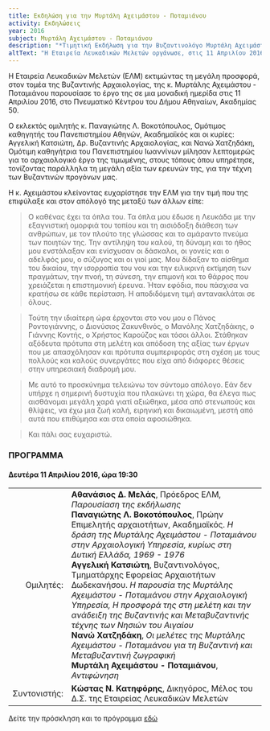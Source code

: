 ```yaml
---
title: Εκδηλώση για την Μυρτάλη Αχειμάστου - Ποταμιάνου
activity: Εκδηλώσεις
year: 2016
subject: Μυρτάλη Αχειμάστου - Ποταμιάνου
description: "*Τιμητική Εκδήλωση για την Βυζαντινολόγο Μυρτάλη Αχειμάστου - Ποταμιάνου.* Ομιλητές: Αθανάσιος Μελάς, Παναγιώτης Λ. Βοκοτόπουλος, Αγγελική Κατσιώτη, Νανώ Χατζηδάκη, Μυρτάλη Αχειμάστου - Ποταμιάνου. Συντονιστής: Κώστας Ν. Κατηφόρης. Πνευματικό Κέντρο του Δήμου Αθηναίων, Δευτέρα 11 Απριλίου 2016."
altText: "Η Εταιρεία Λευκαδικών Μελετών οργάνωσε, στις 11 Απριλίου 2016, εκδήλωση, στην αίθουσα Αντώνη Τρίτση του Πνευματικού Κέντρου του Δήμου Αθηναίων, για να τιμήσει τη Δρ., επί τιμή Διευθύντρια του Βυζαντινού Μουσείο Αθηνών κ. Μυρτάλη Αχειμάστου - Ποταμιάνου. [\(περισσότερα εδώ\)](/xroniko/ekdhlwseis/myrtalh_axeimastou.html)"
---
```


Η Εταιρεία Λευκαδικών Μελετών \(ΕΛΜ\) εκτιμώντας τη μεγάλη προσφορά, στον τομέα της Βυζαντινής Αρχαιολογίας, της κ. Μυρτάλης Αχειμάστου - Ποταμιάνου παρουσίασε το έργο της σε μια μοναδική ημερίδα στις 11 Απριλίου 2016, στο Πνευματικό Κέντρου του Δήμου Αθηναίων, Ακαδημίας 50.

Ο εκλεκτός ομιλητής κ. Παναγιώτης Λ. Βοκοτόπουλος, Ομότιμος καθηγητής του Πανεπιστημίου Αθηνών, Ακαδημαϊκός και οι κυρίες: Αγγελική Κατσιώτη, Δρ. Βυζαντινής Αρχαιολογίας, και Νανώ Χατζηδάκη, Ομότιμη καθηγήτρια του Πανεπιστημίου Ιωαννίνων μίλησαν λεπτομερώς για το αρχαιολογικό έργο της τιμωμένης, στους τόπους όπου υπηρέτησε, τονίζοντας παράλληλα τη μεγάλη αξία των ερευνών της, για την τέχνη των Βυζαντινών προγόνων μας.

Η κ. Αχειμάστου κλείνοντας ευχαρίστησε την ΕΛΜ για την τιμή που της επιφύλαξε και στον απόλογό της  μεταξύ των άλλων είπε:

> Ο καθένας έχει τα όπλα του. Τα όπλα μου έδωσε η Λευκάδα με την εξαγνιστική ομορφιά του τοπίου και τη αισιόδοξη διάθεση των ανθρώπων, με τον πλούτο της γλώσσας και το αμάραντο πνεύμα των ποιητών της. Την αντίληψη του καλού, τη δύναμη και το ήθος μου ενστάλαξαν και ενίσχυσαν οι δάσκαλοι, οι γονείς και ο αδελφός μου, ο σύζυγος και οι γιοί μας.  Μου δίδαξαν το αίσθημα του δικαίου, την ισορροπία του νου και την ειλικρινή εκτίμηση των πραγμάτων, την πνοή, τη σύνεση, την επιμονή και το θάρρος που χρειάζεται η επιστημονική έρευνα. Ήταν εφόδια, που πάσχισα να κρατήσω σε κάθε περίσταση. Η αποδιδόμενη τιμή αντανακλάται σε όλους.

> Τούτη την ιδιαίτερη ώρα έρχονται στο νου μου ο Πάνος Ροντογιάννης, ο Διονύσιος Ζακυνθινός, ο Μανόλης Χατζηδάκης, ο Γιάννης Κοντής, ο Χρήστος Καρούζος και τόσοι άλλοι. Στάθηκαν αξόδευτα πρότυπα στη μελέτη και απόδοση της αξίας των έργων που με απασχόλησαν και πρότυπα συμπεριφοράς στη σχέση με τους πολλούς και καλούς συνεργάτες που είχα από διάφορες θέσεις στην υπηρεσιακή διαδρομή μου.

> Με αυτό το προσκύνημα τελειώνω τον σύντομο απόλογο. Εάν δεν υπήρχε η σημερινή δυστυχία που πλακώνει τη χώρα, θα έλεγα πως αισθάνομαι μεγάλη χαρά γιατί αξιώθηκα, μέσα από στενωπούς και θλίψεις, να έχω μια ζωή καλή, ειρηνική και δικαιωμένη, μεστή από αυτά που επιθύμησα και στα οποία αφοσιώθηκα.

> Και πάλι σας ευχαριστώ.

### ΠΡΟΓΡΑΜΜΑ
#### Δευτέρα 11 Απριλίου 2016, ώρα 19:30

|                              |                         |
| ---------------------------: | :---------------------- |
| <div class='donthyphenate'>Ομιλητές:</div> | **Αθανάσιος Δ. Μελάς**, Πρόεδρος ΕΛΜ, *Παρουσίαση της εκδήλωσης*<br/>**Παναγιώτης Λ. Βοκοτόπουλος**, Πρώην Επιμελητής αρχαιοτήτων, Ακαδημαϊκός. *Η δράση της Μυρτάλης Αχειμάστου - Ποταμιάνου στην Αρχαιολογική Υπηρεσία, κυρίως στη Δυτική Ελλάδα, 1969 - 1976*<br/>**Αγγελική Κατσιώτη**, Βυζαντινολόγος, Τμηματάρχης Εφορείας Αρχαιοτήτων Δωδεκανήσου. *Η παρουσία της Μυρτάλης Αχειμάστου - Ποταμιάνου στην Αρχαιολογική Υπηρεσία, Η προσφορά της στη μελέτη και την ανάδειξη της Βυζαντινής και Μεταβυζαντινής τέχνης των Νησιών του Αιγαίου*<br/>**Νανώ Χατζηδάκη**, *Οι μελέτες της Μυρτάλης Αχειμάστου - Ποταμιάνου για τη Βυζαντινή και Μεταβυζαντινή ζωγραφική*<br/>**Μυρτάλη Αχειμάστου - Ποταμιάνου**, *Αντιφώνηση*
| <div class='donthyphenate'>Συντονιστής:</div> | **Κώστας Ν. Κατηφόρης**, Δικηγόρος, Μέλος του Δ.Σ. της Εταιρείας Λευκαδικών Μελετών

Δείτε την πρόσκληση και το πρόγραμμα [εδώ](/documents/prosklhsh_axeimastou-potamianh.pdf)
